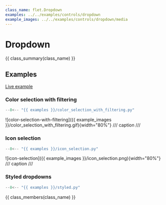 ```yaml
---
class_name: flet.Dropdown
examples: ../../examples/controls/dropdown
example_images: ../../examples/controls/dropdown/media
---
```


# Dropdown

{{ class_summary(class_name) }}

## Examples

[Live example](https://flet-controls-gallery.fly.dev/input/dropdown)

### Color selection with filtering

```python
--8<-- "{{ examples }}/color_selection_with_filtering.py"
```

![color-selection-with-filtering]({{ example_images }}/color_selection_with_filtering.gif){width="80%"}
/// caption
///


### Icon selection

```python
--8<-- "{{ examples }}/icon_selection.py"
```

![icon-selection]({{ example_images }}/icon_selection.png){width="80%"}
/// caption
///

### Styled dropdowns

```python
--8<-- "{{ examples }}/styled.py"
```

{{ class_members(class_name) }}
